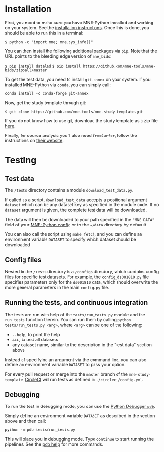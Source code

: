 # Installation

First, you need to make sure you have MNE-Python installed and working on your
system. See the [installation instructions](http://martinos.org/mne/stable/install_mne_python.html).
Once this is done, you should be able to run this in a terminal:

`$ python -c "import mne; mne.sys_info()"`

You can then install the following additional packages via `pip`. Note that
the URL points to the bleeding edge version of `mne_bids`:

`$ pip install datalad`
`$ pip install https://github.com/mne-tools/mne-bids/zipball/master`

To get the test data, you need to install `git-annex` on your system. If you
installed MNE-Python via `conda`, you can simply call:

`conda install -c conda-forge git-annex`

Now, get the study template through git:

`$ git clone https://github.com/mne-tools/mne-study-template.git`

If you do not know how to use git, download the study template as a zip file
[here](https://github.com/mne-tools/mne-study-template/archive/master.zip).

Finally, for source analysis you'll also need `FreeSurfer`, follow the
instructions on [their website](https://surfer.nmr.mgh.harvard.edu/).

# Testing

## Test data

The `/tests` directory contains a module `download_test_data.py`.

If called as a script, `download_test_data` accepts a positional argument
`dataset` which can be any dataset key as specified in the module code. If no
`dataset` argument is given, the complete test data will be downloaded.

The data will then be downloaded to your path specified in the `"MNE_DATA"`
field of your
[MNE-Python config](https://mne.tools/stable/auto_tutorials/misc/plot_configuration.html#sphx-glr-auto-tutorials-misc-plot-configuration-py)
or to the `~/data` directory by defaault.

You can also call the script using `make fetch`, and you can define an
environment variable `DATASET` to specify which dataset should be downloaded

## Config files

Nested in the `/tests` directory is a `/configs` directory, which contains
config files for specific test datasets. For example, the `config_ds001810.py`
file specifies parameters only for the `ds001810` data, which should overwrite
the more general parameters in the main `config.py` file.

## Running the tests, and continuous integration

The tests are run with help of the `tests/run_tests.py` module and the
`run_tests` function therein. You can run them by calling
`python tests/run_tests.py <arg>`, where `<arg>` can be one of the following:

- `--help`, to print the help
- `ALL`, to test all datasets
- any dataset name, similar to the description in the "test data" section above

Instead of specifying an argument via the command line, you can also define
an environment variable `DATASET` to pass your option.

For every pull request or merge into the `master` branch of the
`mne-study-template`,
[CircleCI](https://circleci.com/gh/brainthemind/CogBrainDyn_MEG_Pipeline)
will run tests as defined in `./circleci/config.yml`.

## Debugging

To run the test in debugging mode, you can use the
[Python Debugger `pdb`](https://docs.python.org/3/library/pdb.html).

Simply define an environment variable `DATASET` as described in the section
above and then call:

`python -m pdb tests/run_tests.py`

This will place you in debugging mode. Type `continue` to start running the
pipelines. See the
[pdb help](https://docs.python.org/3/library/pdb.html#debugger-commands)
for more commands.
